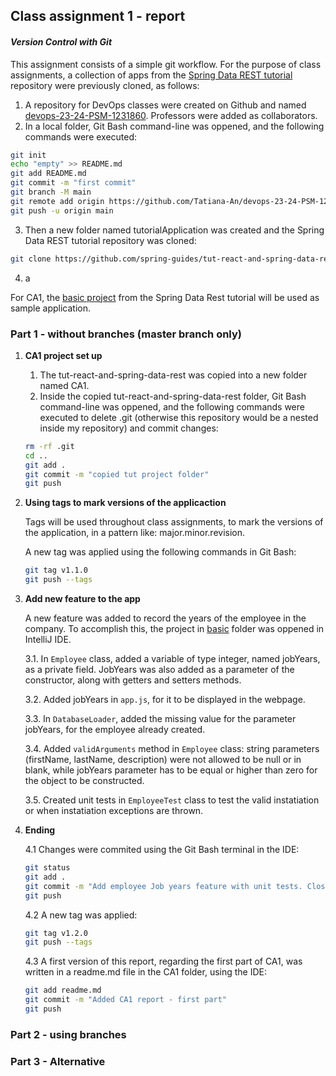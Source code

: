 ## Class assignment 1 - report
#### *Version Control with Git*
This assignment consists of a simple git workflow.
For the purpose of class assignments, a collection of apps from the [Spring Data REST tutorial](https://spring.io/guides/tutorials/react-and-spring-data-rest) repository were previously cloned, as follows:
1. A repository for DevOps classes were created on Github and named [devops-23-24-PSM-1231860](https://github.com/Tatiana-An/devops-23-24-PSM-1231860). Professors were added as collaborators.
2. In a local folder, Git Bash command-line was oppened, and the following commands were executed:
```bash
git init
echo "empty" >> README.md
git add README.md
git commit -m "first commit"
git branch -M main
git remote add origin https://github.com/Tatiana-An/devops-23-24-PSM-1231860.git
git push -u origin main
```
3. Then a new folder named tutorialApplication was created and the Spring Data REST tutorial repository was cloned:
```bash
git clone https://github.com/spring-guides/tut-react-and-spring-data-rest
```
4. a

For CA1, the [basic project](tut-react-and-spring-data-rest/basic) from the Spring Data Rest tutorial will be used as sample application.

### Part 1 - without branches (master branch only)
1. **CA1 project set up**
   1. The tut-react-and-spring-data-rest was copied into a new folder named CA1.
   2. Inside the copied tut-react-and-spring-data-rest folder, Git Bash command-line was oppened, and the following commands were executed to delete .git (otherwise this repository would be a nested inside my repository) and commit changes:
   ```bash
   rm -rf .git
   cd ..
   git add .
   git commit -m "copied tut project folder"
   git push
   ```
2. **Using tags to mark versions of the applicaction**
   
   Tags will be used throughout class assignments, to mark the versions of the application, in a pattern like: major.minor.revision.
   
   A new tag was applied using the following commands in Git Bash:
   ```bash
   git tag v1.1.0
   git push --tags
   ```
3. **Add new feature to the app**

   A new feature was added to record the years of the employee in the company. To accomplish this, the project in [basic](tut-react-and-spring-data-rest/basic) folder was oppened in IntelliJ IDE.
    
    3.1. In `Employee` class, added a variable of type integer, named jobYears, as a private field. JobYears was also added as a parameter of the constructor, along with getters and setters methods.
    
    3.2. Added jobYears in `app.js`, for it to be displayed in the webpage.

    3.3. In `DatabaseLoader`, added the missing value for the parameter jobYears, for the employee already created.

    3.4. Added `validArguments` method in `Employee` class: string parameters (firstName, lastName, description) were not allowed to be null or in blank, while jobYears parameter has to be equal or higher than zero for the object to be constructed.

    3.5. Created unit tests in `EmployeeTest` class to test the valid instatiation or when instatiation exceptions are thrown.

4. **Ending**
    
    4.1 Changes were commited using the Git Bash terminal in the IDE:
   ```bash
   git status
   git add .
   git commit -m "Add employee Job years feature with unit tests. Closed #1"
   git push
   ```
   
    4.2 A new tag was applied:
   ```bash
   git tag v1.2.0
   git push --tags
   ```
   
    4.3 A first version of this report, regarding the first part of CA1, was written in a readme.md file in the CA1 folder, using the IDE:
   ```bash
   git add readme.md
   git commit -m "Added CA1 report - first part"
   git push
   ```

### Part 2 - using branches

### Part 3 - Alternative
